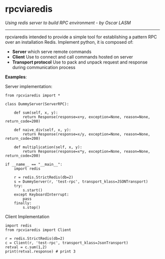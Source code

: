 rpcviaredis
==========
*Using redis server to build RPC environment - by Oscar LASM*

----------
rpcviaredis intended to provide a simple tool for establishing a pattern RPC over an installation Redis.
Implement python, it is composed of:

 - **Server** which serve remote commands
 - **Client** Use to connect and call commands hosted on server
 - **Transport protocol** Use to pack and unpack request and response during communication process

**Examples**:

Server implementation:

    from rpcviaredis import *

	class DummyServer(ServerRPC):

		def sum(self, x, y):
	        return Response(response=x+y, exception=None, reason=None, return_code=200)

	    def naive_div(self, x, y):
	        return Response(response=x/y, exception=None, reason=None, return_code=200)

	    def multiplication(self, x, y):
	        return Response(response=x*y, exception=None, reason=None, return_code=200)

	if __name__ == "__main__":
	    import redis

	    r = redis.StrictRedis(db=2)
	    s = DummyServer(r, 'test-rpc', transport_klass=JSONTransport)
	    try:
	        s.start()
	    except KeyboardInterrupt:
	        pass
	    finally:
	        s.stop()

Client Implementation

    import redis
    from rpcviaredis import Client

    r = redis.StrictRedis(db=2)
    c = Client(r, 'test-rpc', transport_klass=JsonTransport)
    retval = c.sum(1,2)
    print(retval.response) # print 3
